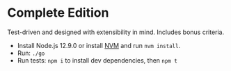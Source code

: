 # Complete Edition

Test-driven and designed with extensibility in mind. Includes bonus criteria.

-   Install Node.js 12.9.0 or install [NVM](https://github.com/nvm-sh/nvm) and run `nvm install`.
-   Run: `./go`
-   Run tests: `npm i` to install dev dependencies, then `npm t`
